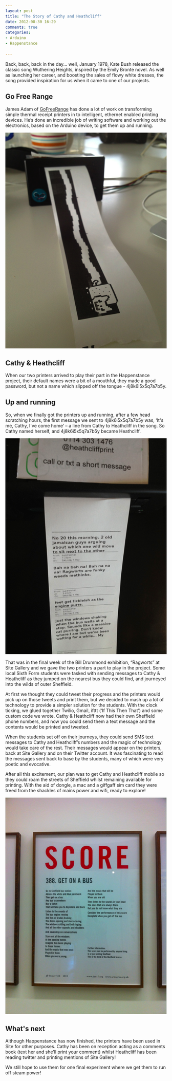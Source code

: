 ```yaml
---
layout: post
title: "The Story of Cathy and Heathcliff"
date: 2012-08-30 16:29
comments: true
categories: 
- Arduino
- Happenstance

---
```


Back, back, back in the day... well, January 1978, Kate Bush released the classic song Wuthering Heights, inspired by the Emily Bronte novel. As well as launching her career, and boosting the sales of flowy white dresses, the song provided inspiration for us when it came to one of our projects. 

## Go Free Range

James Adam of [GoFreeRange](http://gofreerange.com) has done a lot of work on transforming simple thermal receipt printers in to intelligent, ethernet enabled printing devices. He’s done an incredible job of writing software and working out the electronics, based on the Arduino device, to get them up and running.

![nyancat](/images/nyancat.png)


## Cathy & Heathcliff

When our two printers arrived to play their part in the Happenstance project, their default names were a bit of a mouthful, they made a good password, but not a name which slipped off the tongue - 4j8k6i5x5q7a7b5y.


## Up and running

So, when we finally got the printers up and running, after a few head scratching hours, the first message we sent to 4j8k6i5x5q7a7b5y was, ‘It's me, Cathy, I've come home’ – a line from Cathy to Heathcliff in the song. So Cathy named herself, and 4j8k6i5x5q7a7b5y became Heathcliff.

![output](/images/output.png)

That was in the final week of the Bill Drummond exhibition, “Ragworts” at Site Gallery and we gave the two printers a part to play in the project. Some local Sixth Form students were tasked with sending messages to Cathy & Heathcliff as they jumped on the nearest bus they could find, and journeyed into the wilds of outer Sheffield.


At first we thought they could tweet their progress and the printers would pick up on those tweets and print them, but we decided to mash up a lot of technology to provide a simpler solution for the students. With the clock ticking, we glued together Twilio, Gmail, ifttt (‘If This Then That’) and some custom code we wrote. Cathy & Heathcliff now had their own Sheffield phone numbers, and now you could send them a text message and the contents would be printed and tweeted.

When the students set off on their journeys, they could send SMS text messages to Cathy and Heathcliff’s numbers and the magic of technology would take care of the rest. Their messages would appear on the printers, back at Site Gallery and on their Twitter account. It was fascinating to read the messages sent back to base by the students, many of which were very poetic and evocative.

After all this excitement, our plan was to get Cathy and Heathcliff mobile so they could roam the streets of Sheffield whilst remaining available for printing. With the aid of dongle, a mac and a giffgaff sim card they were freed from the shackles of mains power and wifi, ready to explore!

![get on a bus](/images/getonabus.png)


## What's next

Although Happenstance has now finished, the printers have been used in Site for other purposes. Cathy has been on reception acting as a comments book (text her and she’ll print your comment) whilst Heathcliff has been reading twitter and printing mentions of Site Gallery!

We still hope to use them for one final experiment where we get them to run off steam power!


